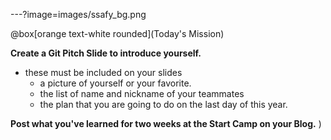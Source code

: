 ---?image=images/ssafy_bg.png

@box[orange text-white rounded](Today's Mission)

**Create a Git Pitch Slide to introduce yourself.**
  * these must be included on your slides
    * a picture of yourself or your favorite.
    * the list of name and nickname of your teammates
    * the plan that you are going to do on the last day of this year.

**Post what you've learned for two weeks at the Start Camp on your Blog.**
)
